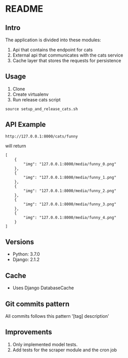 # README

## Intro
The application is divided into these modules:
1. Api that contains the endpoint for cats
2. External api that communicates with the cats service
3. Cache layer that stores the requests for persistence

## Usage
1. Clone
2. Create virtualenv
3. Run release cats script
```
source setup_and_release_cats.sh
```

## API Example
```
http://127.0.0.1:8000/cats/funny
```
will return 
```
[
    {
        "img": "127.0.0.1:8000/media/funny_0.png"
    },
    {
        "img": "127.0.0.1:8000/media/funny_1.png"
    },
    {
        "img": "127.0.0.1:8000/media/funny_2.png"
    },
    {
        "img": "127.0.0.1:8000/media/funny_3.png"
    },
    {
        "img": "127.0.0.1:8000/media/funny_4.png"
    }
]
```

## Versions
* Python: 3.7.0
* Django: 2.1.2

## Cache
* Uses Django DatabaseCache

## Git commits pattern
All commits follows this pattern
'[tag] description'

## Improvements
1. Only implemented model tests.
2. Add tests for the scraper module and the cron job
